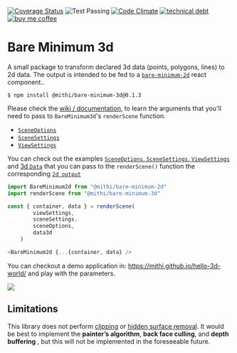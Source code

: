 [![Coverage Status](https://coveralls.io/repos/github/mithi/bare-minimum-3d/badge.svg?branch=master)](https://coveralls.io/github/mithi/bare-minimum-3d?branch=master)
![Test Passing](https://github.com/mithi/bare-minimum-3d/workflows/test/badge.svg)
[![Code Climate](https://codeclimate.com/github/mithi/bare-minimum-3d/badges/gpa.svg)](https://codeclimate.com/github/mithi/bare-minimum-3d)
[![technical debt](https://img.shields.io/codeclimate/tech-debt/mithi/bare-minimum-3d)](https://codeclimate.com/github/mithi/bare-minimum-3d/trends/technical_debt)
[![buy me coffee](https://img.shields.io/badge/Buy%20me%20-coffee!-orange.svg?logo=buy-me-a-coffee&color=795548)](https://ko-fi.com/minimithi)

# Bare Minimum 3d

A small package to transform declared 3d data (points, polygons, lines)
to 2d data. The output is intended to be fed to a [`bare-minimum-2d`](https://github.com/mithi/bare-minimum-2d) react component..

```
$ npm install @mithi/bare-minimum-3d@0.1.3
```

Please check the [wiki / documentation](https://github.com/mithi/bare-minimum-3d/wiki), to learn the arguments that you'll need to pass to `BareMinimum3d`'s `renderScene` function. 
- [`SceneOptions`](https://github.com/mithi/bare-minimum-3d/wiki/SceneOptions)
- [`SceneSettings`](https://github.com/mithi/bare-minimum-3d/wiki/SceneSettings)
- [`ViewSettings`](https://github.com/mithi/bare-minimum-3d/wiki/ViewSettings)


You can check out the examples [`SceneOptions`, `SceneSettings`, `ViewSettings`](https://github.com/mithi/bare-minimum-3d/blob/master/test/data/input-settings.ts)
and [3d `Data`](https://github.com/mithi/bare-minimum-3d/blob/master/test/data/input-data-3d.ts) that you can pass to the `renderScene()` function the corresponding [`2d output`](https://github.com/mithi/bare-minimum-3d/blob/master/test/data/output-data-2d.ts)

```js
import BareMinimum2d from "@mithi/bare-minimum-2d"
import renderScene from "@mithi/bare-minimum-3d"

const { container, data } = renderScene(
        viewSettings,
        sceneSettings,
        sceneOptions,
        data3d
    )

<BareMinimum2d {...{container, data} />
```

You can checkout a demo application in: https://mithi.github.io/hello-3d-world/ and play with the parameters. 

![](https://user-images.githubusercontent.com/1670421/91668232-c04c9c00-eb3d-11ea-8673-c1a525c7bc27.png)

## Limitations

This library does not perform [clipping](https://www.gabrielgambetta.com/computer-graphics-from-scratch/clipping.html) or [hidden surface removal](https://www.gabrielgambetta.com/computer-graphics-from-scratch/hidden-surface-removal.html). It would be best to implement the **painter’s algorithm**, **back face culling**, and **depth buffering** , but this will not be implemented in the foreseeable future.
